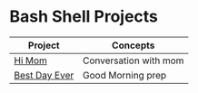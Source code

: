 # Bash Shell Projects

| Project | Concepts|
| ----|-------- |
| [Hi Mom](/himom.sh) | Conversation with mom |
| [Best Day Ever](/bestdayever.sh) | Good Morning prep |

